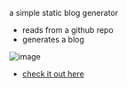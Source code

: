 a simple static blog generator

- reads from a github repo
- generates a blog

![image](https://github.com/user-attachments/assets/c40f723a-099d-4189-9855-8bb46734852c)

- [check it out here](https://kartikmudgal.com/projects/simple-blog-gen/index.html)

